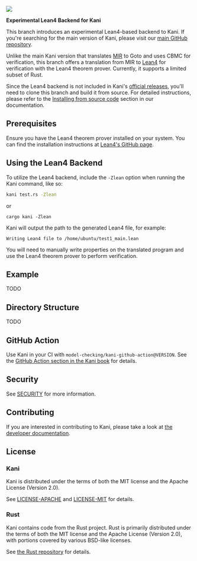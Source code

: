 ![](./kani-logo.png)

**Experimental Lean4 Backend for Kani**

This branch introduces an experimental Lean4-based backend to Kani. If you're searching for the main version of Kani, please visit our [main GitHub repository](https://github.com/model-checking/kani).

Unlike the main Kani version that translates [MIR](https://blog.rust-lang.org/2016/04/19/MIR.html) to Goto and uses CBMC for verification, this branch offers a translation from MIR to [Lean4](https://github.com/leanprover/lean4) for verification with the Lean4 theorem prover. Currently, it supports a limited subset of Rust.

Since the Lean4 backend is not included in Kani's [official releases](https://github.com/model-checking/kani/releases), you'll need to clone this branch and build it from source. For detailed instructions, please refer to the [Installing from source code](https://model-checking.github.io/kani/build-from-source.html) section in our documentation.

## Prerequisites

Ensure you have the Lean4 theorem prover installed on your system. You can find the installation instructions at [Lean4's GitHub page](https://github.com/leanprover/lean4#installation).

## Using the Lean4 Backend

To utilize the Lean4 backend, include the `-Zlean` option when running the Kani command, like so:

```bash
kani test.rs -Zlean
```
or 
```
cargo kani -Zlean
```

Kani will output the path to the generated Lean4 file, for example:
```
Writing Lean4 file to /home/ubuntu/test1_main.lean
```

You will need to manually write properties on the translated program and use the Lean4 theorem prover to perform verification.

## Example
TODO


## Directory Structure
TODO


## GitHub Action

Use Kani in your CI with `model-checking/kani-github-action@VERSION`. See the
[GitHub Action section in the Kani
book](https://model-checking.github.io/kani/install-github-ci.html)
for details.

## Security
See [SECURITY](https://github.com/model-checking/kani/security/policy) for more information.

## Contributing
If you are interested in contributing to Kani, please take a look at [the developer documentation](https://model-checking.github.io/kani/dev-documentation.html).

## License
### Kani
Kani is distributed under the terms of both the MIT license and the Apache License (Version 2.0).

See [LICENSE-APACHE](LICENSE-APACHE) and [LICENSE-MIT](LICENSE-MIT) for details.

### Rust
Kani contains code from the Rust project.
Rust is primarily distributed under the terms of both the MIT license and the Apache License (Version 2.0), with portions covered by various BSD-like licenses.

See [the Rust repository](https://github.com/rust-lang/rust) for details.
